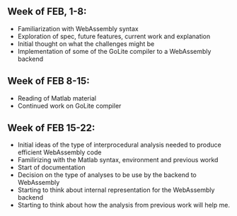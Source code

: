 ## Week of FEB, 1-8: 
- Familiarization with WebAssembly syntax
- Exploration of spec, future features, current work and explanation
- Initial thought on what the challenges might be
- Implementation of some of the GoLite compiler to a WebAssembly backend
## Week of FEB 8-15:
- Reading of Matlab material
- Continued work on GoLite compiler
## Week of FEB 15-22:
- Initial ideas of the type of interprocedural analysis needed to produce
efficient WebAssembly code
- Familirizing with the Matlab syntax, environment and previous workd
- Start of documentation
- Decision on the type of analyses to be use by the backend to WebAssembly
- Starting to think about internal representation for the WebAssembly
backend
- Starting to think about how the analysis from previous work will help me.

